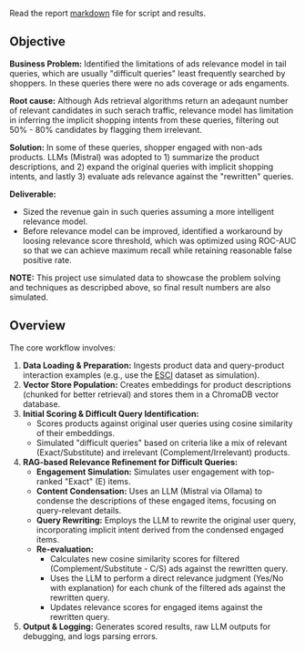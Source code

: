 Read the report [markdown](https://github.com/Jennifer-J-Li/relevance_gap_rag_llm/tree/main/RAG_LLM_for_Ads_Relevance_Evaluation_markdown) file for script and results.

## Objective

**Business Problem:** Identified the limitations of ads relevance model in tail queries, which are usually "difficult queries" least frequently searched by shoppers. In these queries there were no ads coverage or ads engaments. 

**Root cause:** Although Ads retrieval algorithms return an adeqaunt number of relevant candidates in such serach traffic, relevance model has limitation in inferring the implicit shopping intents from these queries, filtering out 50% - 80% candidates by flagging them irrelevant. 

**Solution:** In some of these queries, shopper engaged with non-ads products. LLMs (Mistral) was adopted to 1) summarize the product descriptions, and 2) expand the original queries with implicit shopping intents, and lastly 3) evaluate ads relevance against the "rewritten" queries.

**Deliverable:**
* Sized the revenue gain in such queries assuming a more intelligent relevance model.
* Before relevance model can be improved, identified a workaround by loosing relevance score threshold, which was optimized using ROC-AUC so that we can achieve maximum recall while retaining reasonable false positive rate.

**NOTE:**
This project use simulated data to showcase the problem solving and techniques as descripbed above, so final result numbers are also simulated.


## Overview

The core workflow involves:
1.  **Data Loading & Preparation:** Ingests product data and query-product interaction examples (e.g., use the [ESCI](https://github.com/amazon-science/esci-data) dataset as simulation).
2.  **Vector Store Population:** Creates embeddings for product descriptions (chunked for better retrieval) and stores them in a ChromaDB vector database.
3.  **Initial Scoring & Difficult Query Identification:**
    *   Scores products against original user queries using cosine similarity of their embeddings.
    *    Simulated "difficult queries" based on criteria like a mix of relevant (Exact/Substitute) and irrelevant (Complement/Irrelevant) products.
4.  **RAG-based Relevance Refinement for Difficult Queries:**
    *   **Engagement Simulation:** Simulates user engagement with top-ranked "Exact" (E) items.
    *   **Content Condensation:** Uses an LLM (Mistral via Ollama) to condense the descriptions of these engaged items, focusing on query-relevant details.
    *   **Query Rewriting:** Employs the LLM to rewrite the original user query, incorporating implicit intent derived from the condensed engaged items.
    *   **Re-evaluation:**
        *   Calculates new cosine similarity scores for filtered (Complement/Substitute - C/S) ads against the rewritten query.
        *   Uses the LLM to perform a direct relevance judgment (Yes/No with explanation) for each chunk of the filtered ads against the rewritten query.
        *   Updates relevance scores for engaged items against the rewritten query.
5.  **Output & Logging:** Generates scored results, raw LLM outputs for debugging, and logs parsing errors.
